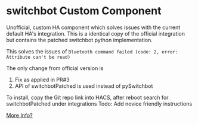 # switchbot Custom Component

Unofficial, custom HA component which solves issues with the current default HA's integration. 
This is a identical copy of the official integration but contains the patched switchbot python implementation. 

This solves the issues of `Bluetooth command failed (code: 2, error: Attribute can't be read)`

The only change from official version is
1. Fix as applied in PR#3 
2. API of switchbotPatched is used instead of pySwitchbot

To install, copy the Git repo link into HACS, after reboot search for switchbotPatched under integrations
Todo: Add novice friendly instructions

[More Info?](https://github.com/Switchbot-Python/.github/blob/main/profile/README.md)
